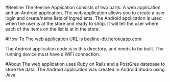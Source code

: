 #Beeline
The Beeline Application consists of two parts: A web application and an Android application. The web application allows you to create a user login and create/name lists of ingredients. The Android application is used when the user is at the store and ready to shop. It will tell the user where each of the items on the list is at in the store.

#How To
The web application URL is beeline-db.herokuapp.com

The Android application code is in this directory, and needs to be built. The running device must have a WiFi connection.

#About
The web application uses Ruby on Rails and a PostGres database to store the data. The Android application was created in Android Studio using Java.
